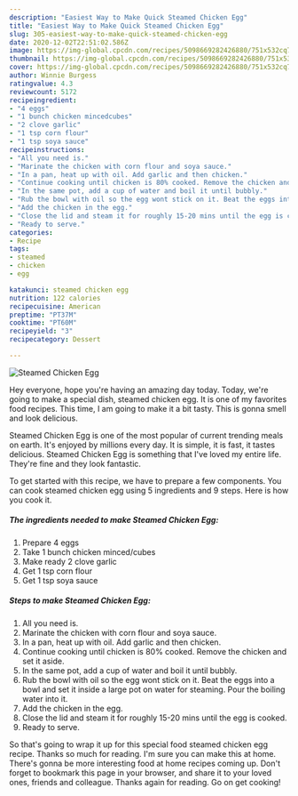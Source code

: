 ```yaml
---
description: "Easiest Way to Make Quick Steamed Chicken Egg"
title: "Easiest Way to Make Quick Steamed Chicken Egg"
slug: 305-easiest-way-to-make-quick-steamed-chicken-egg
date: 2020-12-02T22:51:02.586Z
image: https://img-global.cpcdn.com/recipes/5098669282426880/751x532cq70/steamed-chicken-egg-recipe-main-photo.jpg
thumbnail: https://img-global.cpcdn.com/recipes/5098669282426880/751x532cq70/steamed-chicken-egg-recipe-main-photo.jpg
cover: https://img-global.cpcdn.com/recipes/5098669282426880/751x532cq70/steamed-chicken-egg-recipe-main-photo.jpg
author: Winnie Burgess
ratingvalue: 4.3
reviewcount: 5172
recipeingredient:
- "4 eggs"
- "1 bunch chicken mincedcubes"
- "2 clove garlic"
- "1 tsp corn flour"
- "1 tsp soya sauce"
recipeinstructions:
- "All you need is."
- "Marinate the chicken with corn flour and soya sauce."
- "In a pan, heat up with oil. Add garlic and then chicken."
- "Continue cooking until chicken is 80% cooked. Remove the chicken and set it aside."
- "In the same pot, add a cup of water and boil it until bubbly."
- "Rub the bowl with oil so the egg wont stick on it. Beat the eggs into a bowl and set it inside a large pot on water for steaming. Pour the boiling water into it."
- "Add the chicken in the egg."
- "Close the lid and steam it for roughly 15-20 mins until the egg is cooked."
- "Ready to serve."
categories:
- Recipe
tags:
- steamed
- chicken
- egg

katakunci: steamed chicken egg 
nutrition: 122 calories
recipecuisine: American
preptime: "PT37M"
cooktime: "PT60M"
recipeyield: "3"
recipecategory: Dessert

---
```



![Steamed Chicken Egg](https://img-global.cpcdn.com/recipes/5098669282426880/751x532cq70/steamed-chicken-egg-recipe-main-photo.jpg)

Hey everyone, hope you're having an amazing day today. Today, we're going to make a special dish, steamed chicken egg. It is one of my favorites food recipes. This time, I am going to make it a bit tasty. This is gonna smell and look delicious.



Steamed Chicken Egg is one of the most popular of current trending meals on earth. It's enjoyed by millions every day. It is simple, it is fast, it tastes delicious. Steamed Chicken Egg is something that I've loved my entire life. They're fine and they look fantastic.


To get started with this recipe, we have to prepare a few components. You can cook steamed chicken egg using 5 ingredients and 9 steps. Here is how you cook it.

<!--inarticleads1-->

##### The ingredients needed to make Steamed Chicken Egg:

1. Prepare 4 eggs
1. Take 1 bunch chicken minced/cubes
1. Make ready 2 clove garlic
1. Get 1 tsp corn flour
1. Get 1 tsp soya sauce




<!--inarticleads2-->

##### Steps to make Steamed Chicken Egg:

1. All you need is.
1. Marinate the chicken with corn flour and soya sauce.
1. In a pan, heat up with oil. Add garlic and then chicken.
1. Continue cooking until chicken is 80% cooked. Remove the chicken and set it aside.
1. In the same pot, add a cup of water and boil it until bubbly.
1. Rub the bowl with oil so the egg wont stick on it. Beat the eggs into a bowl and set it inside a large pot on water for steaming. Pour the boiling water into it.
1. Add the chicken in the egg.
1. Close the lid and steam it for roughly 15-20 mins until the egg is cooked.
1. Ready to serve.




So that's going to wrap it up for this special food steamed chicken egg recipe. Thanks so much for reading. I'm sure you can make this at home. There's gonna be more interesting food at home recipes coming up. Don't forget to bookmark this page in your browser, and share it to your loved ones, friends and colleague. Thanks again for reading. Go on get cooking!
